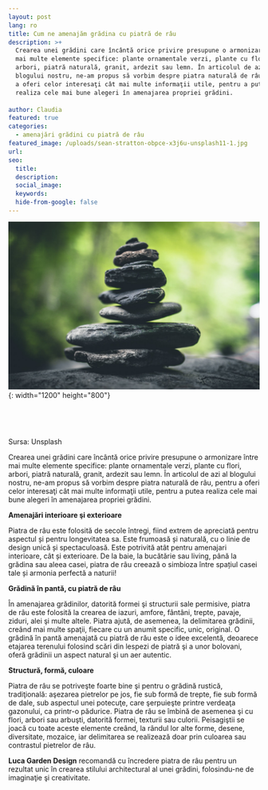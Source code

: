 ```yaml
---
layout: post
lang: ro
title: Cum ne amenajăm grădina cu piatră de râu
description: >+
  Crearea unei grădini care încântă orice privire presupune o armonizare între
  mai multe elemente specifice: plante ornamentale verzi, plante cu flori,
  arbori, piatră naturală, granit, ardezit sau lemn. În articolul de azi al
  blogului nostru, ne-am propus să vorbim despre piatra naturală de râu, pentru
  a oferi celor interesaţi cât mai multe informaţii utile, pentru a putea
  realiza cele mai bune alegeri în amenajarea propriei grădini.

author: Claudia
featured: true
categories:
  - amenajări grădini cu piatră de râu
featured_image: /uploads/sean-stratton-obpce-x3j6u-unsplash11-1.jpg
url:
seo:
  title:
  description:
  social_image:
  keywords:
  hide-from-google: false
---
```

![](/uploads/sean-stratton-obpce-x3j6u-unsplash11-1.jpg){: width="1200" height="800"}

&nbsp;

&nbsp;

Sursa: Unsplash

Crearea unei grădini care &icirc;nc&acirc;ntă orice privire presupune o armonizare &icirc;ntre mai multe elemente specifice: plante ornamentale verzi, plante cu flori, arbori, piatră naturală, granit, ardezit sau lemn. &Icirc;n articolul de azi al blogului nostru, ne-am propus să vorbim despre piatra naturală de r&acirc;u, pentru a oferi celor interesaţi c&acirc;t mai multe informaţii utile, pentru a putea realiza cele mai bune alegeri &icirc;n amenajarea propriei grădini.

**Amenajări interioare şi exterioare**

Piatra de r&acirc;u este folosită de secole &icirc;ntregi, fiind extrem de apreciată pentru aspectul și pentru longevitatea sa. Este frumoasă și naturală, cu o linie de design unică și spectaculoasă. Este potrivită at&acirc;t pentru amenajari interioare, c&acirc;t și exterioare. De la baie, la bucătărie sau living, p&acirc;nă la grădina sau aleea casei, piatra de r&acirc;u creează o simbioza &icirc;ntre spațiul casei tale și armonia perfectă a naturii\!

**Grădină &icirc;n pantă, cu piatră de r&acirc;u**

&Icirc;n amenajarea grădinilor, datorită formei şi structurii sale permisive, piatra de r&acirc;u este folosită la crearea de iazuri, amfore, f&acirc;nt&acirc;ni, trepte, pavaje, ziduri, alei şi multe altele. Piatra ajută, de asemenea, la delimitarea grădinii, cre&acirc;nd mai multe spaţii, fiecare cu un anumit specific, unic, original. O grădină &icirc;n pantă amenajată cu piatră de rău este o idee excelentă, deoarece etajarea terenului folosind scări din lespezi de piatră şi a unor bolovani, oferă grădinii un aspect natural şi un aer autentic.

**Structură, formă, culoare**

Piatra de r&acirc;u se potriveşte foarte bine şi pentru o grădină rustică, tradiţională: aşezarea pietrelor pe jos, fie sub formă de trepte, fie sub formă de dale, sub aspectul unei potecuţe, care şerpuieşte printre verdeaţa gazonului, ca printr-o pădurice. Piatra de r&acirc;u se &icirc;mbină de asemenea şi cu flori, arbori sau arbuşti, datorită formei, texturii sau culorii. Peisagiştii se joacă cu toate aceste elemente cre&acirc;nd, la r&acirc;ndul lor alte forme, desene, diversitate, mozaice, iar delimitarea se realizează doar prin culoarea sau contrastul pietrelor de r&acirc;u.

**Luca Garden Design** recomandă cu &icirc;ncredere piatra de r&acirc;u pentru un rezultat unic &icirc;n crearea stilului architectural al unei grădini, folosindu-ne de imaginaţie şi creativitate.